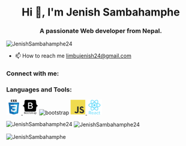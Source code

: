<h1 align="center">Hi 👋, I'm Jenish Sambahamphe</h1>
<h3 align="center">A passionate Web developer from Nepal.</h3>

<p align="left"> <img src="https://komarev.com/ghpvc/?username=JenishSambahamphe24&label=Profile%20views&color=0e75b6&style=flat" alt="JenishSambahamphe24" /> </p>

- 📫 How to reach me limbujenish24@gmail.com

<h3 align="left">Connect with me:</h3>
<p align="left">
</p>

<h3 align="left">Languages and Tools:</h3>
<p align="left">   <a href="https://www.w3schools.com/css/" target="_blank" rel="noreferrer"> <img src="https://raw.githubusercontent.com/devicons/devicon/master/icons/css3/css3-original-wordmark.svg" alt="css3" width="40" height="40"/> </a> <img src="https://raw.githubusercontent.com/devicons/devicon/master/icons/bootstrap/bootstrap-plain-wordmark.svg" alt="bootstrap" width="40" height="40"/> <img src="https://www.google.com/search?sca_esv=559951443&sxsrf=AB5stBhlGUGHF058Hi_qahfnEJ6WaoKwBg:1692938297783&q=tailwindcss&tbm=isch&source=lnms&sa=X&ved=2ahUKEwjDr_bO_vaAAxU03TgGHfy4D_4Q0pQJegQIChAB&biw=1366&bih=689&dpr=1#imgrc=XubAGOAQZNAbPM" height="40"" alt="bootstrap" width="40" height="40" />  </a> <a href="https://developer.mozilla.org/en-US/docs/Web/JavaScript" target="_blank" rel="noreferrer"> <img src="https://raw.githubusercontent.com/devicons/devicon/master/icons/javascript/javascript-original.svg" alt="javascript" width="40" height="40"/> </a> <a href="https://reactjs.org/" target="_blank" rel="noreferrer"> <img src="https://raw.githubusercontent.com/devicons/devicon/master/icons/react/react-original-wordmark.svg" alt="react" width="40" height="40"/> </a> </p>

<p><img align="left" src="https://github-readme-stats.vercel.app/api/top-langs?username=JenishSambahamphe24&show_icons=true&locale=en&layout=compact" alt="JenishSambahamphe24" /></p>

<p>&nbsp;<img align="center" src="https://github-readme-stats.vercel.app/api?username=JenishSambahamphe24&show_icons=true&locale=en" alt="JenishSambahamphe24" /></p>

<p><img align="center" src="https://github-readme-streak-stats.herokuapp.com/?user=JenishSambahamphe24&" alt="JenishSambahamphe" /></p>
